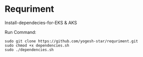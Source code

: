 # Requriment
Install-dependecies-for-EKS &amp; AKS

Run Command:
    
    sudo git clone https://github.com/yogesh-star/requriment.git
    sudo chmod +x dependencies.sh
    sudo ./dependencies.sh
